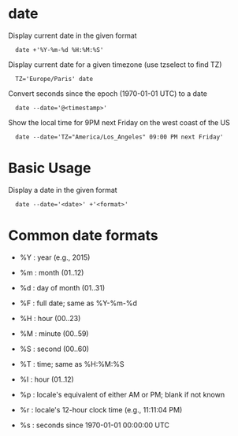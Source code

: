 # date

Display current date in the given format

      date +'%Y-%m-%d %H:%M:%S'


Display current date for a given timezone (use tzselect to find TZ)

      TZ='Europe/Paris' date


Convert seconds since the epoch (1970-01-01 UTC) to a date

      date --date='@<timestamp>'


Show the local time for 9PM next Friday on the west coast of the US

      date --date='TZ="America/Los_Angeles" 09:00 PM next Friday'



# Basic Usage

Display a date in the given format

      date --date='<date>' +'<format>'



# Common date formats

- %Y : year (e.g., 2015)
- %m : month (01..12)
- %d : day of month (01..31)
- %F : full date; same as %Y-%m-%d

- %H : hour (00..23)
- %M : minute (00..59)
- %S : second (00..60)
- %T : time; same as %H:%M:%S

- %I : hour (01..12)
- %p : locale's equivalent of either AM or PM; blank if not known
- %r : locale's 12-hour clock time (e.g., 11:11:04 PM)

- %s : seconds since 1970-01-01 00:00:00 UTC


